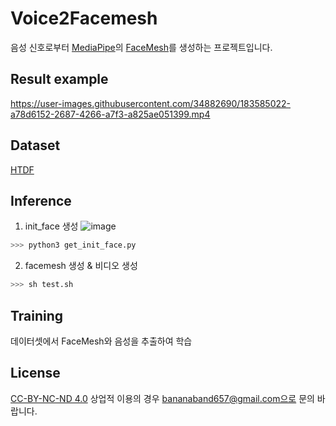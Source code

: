 # Voice2Facemesh

음성 신호로부터 [MediaPipe](https://google.github.io/mediapipe/)의 [FaceMesh](https://google.github.io/mediapipe/solutions/face_mesh.html)를 생성하는 프로젝트입니다.

## Result example
https://user-images.githubusercontent.com/34882690/183585022-a78d6152-2687-4266-a7f3-a825ae051399.mp4

## Dataset
[HTDF](https://github.com/MRzzm/HDTF)

## Inference
1. init_face 생성
![image](https://user-images.githubusercontent.com/34882690/183590580-c26797dd-cf0a-4fcf-b66f-d285b360873c.png)
```python
>>> python3 get_init_face.py
```
2. facemesh 생성 & 비디오 생성
```python
>>> sh test.sh
```

## Training
데이터셋에서 FaceMesh와 음성을 추출하여 학습

## License
[CC-BY-NC-ND 4.0](https://creativecommons.org/licenses/by-nc-nd/4.0/)
상업적 이용의 경우 bananaband657@gmail.com으로 문의 바랍니다.
